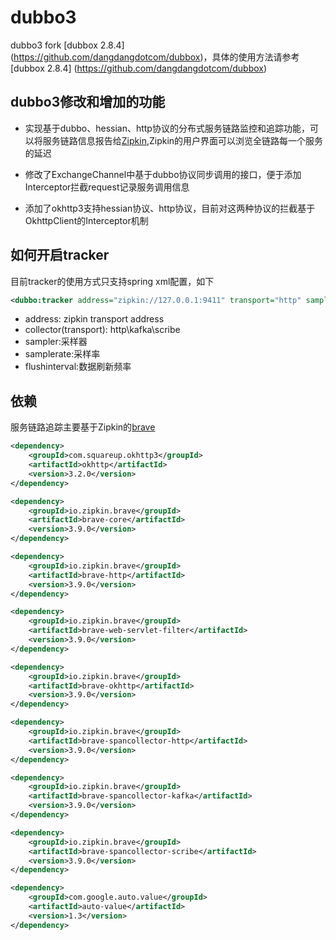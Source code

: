 # dubbo3

dubbo3 fork [dubbox 2.8.4] (https://github.com/dangdangdotcom/dubbox)，具体的使用方法请参考[dubbox 2.8.4] (https://github.com/dangdangdotcom/dubbox)

## dubbo3修改和增加的功能

* 实现基于dubbo、hessian、http协议的分布式服务链路监控和追踪功能，可以将服务链路信息报告给[Zipkin](http://zipkin.io/),Zipkin的用户界面可以浏览全链路每一个服务的延迟

* 修改了ExchangeChannel中基于dubbo协议同步调用的接口，便于添加Interceptor拦截request记录服务调用信息

* 添加了okhttp3支持hessian协议、http协议，目前对这两种协议的拦截基于OkhttpClient的Interceptor机制

## 如何开启tracker

目前tracker的使用方式只支持spring xml配置，如下

```xml
<dubbo:tracker address="zipkin://127.0.0.1:9411" transport="http" sampler="counting" samplerate="1.0" flushinterval="2"/>
```

* address: zipkin transport address
* collector(transport): http\kafka\scribe
* sampler:采样器
* samplerate:采样率
* flushinterval:数据刷新频率

## 依赖

服务链路追踪主要基于Zipkin的[brave](https://github.com/openzipkin/brave)

```xml
<dependency>
    <groupId>com.squareup.okhttp3</groupId>
    <artifactId>okhttp</artifactId>
    <version>3.2.0</version>
</dependency>

<dependency>
    <groupId>io.zipkin.brave</groupId>
    <artifactId>brave-core</artifactId>
    <version>3.9.0</version>
</dependency>

<dependency>
    <groupId>io.zipkin.brave</groupId>
    <artifactId>brave-http</artifactId>
    <version>3.9.0</version>
</dependency>

<dependency>
    <groupId>io.zipkin.brave</groupId>
    <artifactId>brave-web-servlet-filter</artifactId>
    <version>3.9.0</version>
</dependency>

<dependency>
    <groupId>io.zipkin.brave</groupId>
    <artifactId>brave-okhttp</artifactId>
    <version>3.9.0</version>
</dependency>

<dependency>
    <groupId>io.zipkin.brave</groupId>
    <artifactId>brave-spancollector-http</artifactId>
    <version>3.9.0</version>
</dependency>

<dependency>
    <groupId>io.zipkin.brave</groupId>
    <artifactId>brave-spancollector-kafka</artifactId>
    <version>3.9.0</version>
</dependency>

<dependency>
    <groupId>io.zipkin.brave</groupId>
    <artifactId>brave-spancollector-scribe</artifactId>
    <version>3.9.0</version>
</dependency>

<dependency>
    <groupId>com.google.auto.value</groupId>
    <artifactId>auto-value</artifactId>
    <version>1.3</version>
</dependency>
```

